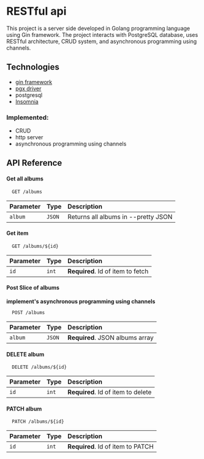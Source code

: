 
# RESTful api

This project is a server side developed in Golang programming language using Gin framework. The project interacts with PostgreSQL database, uses RESTful architecture, CRUD system, and asynchronous programming using channels.




## Technologies
- [gin framework](https://gin-gonic.com/)
- [pgx driver](https://github.com/jackc/pgx)
- postgresql
- [Insomnia](https://insomnia.rest/)

### Implemented:
- CRUD
- http server
- asynchronous programming using channels


   


## API Reference
#### Get all albums

```http
  GET /albums
```

| Parameter | Type     | Description                |
| :-------- | :------- | :------------------------- |
| `album`   | `JSON`   | Returns all albums in --pretty JSON|

#### Get item

```http
  GET /albums/${id}
```

| Parameter | Type     | Description                       |
| :-------- | :------- | :-------------------------------- |
| `id`      | `int` | **Required**. Id of item to fetch |

#### Post Slice of albums 
**implement's asynchronous programming using channels** 


```http
  POST /albums
```

| Parameter | Type     | Description                       |
| :-------- | :------- | :-------------------------------- |
| `album`      | `JSON` | **Required**. JSON albums array |

#### DELETE album

```http
  DELETE /albums/${id}
```

| Parameter | Type     | Description                       |
| :-------- | :------- | :-------------------------------- |
| `id`      | `int` | **Required**. Id of item to delete |

#### PATCH album

```http
  PATCH /albums/${id}
```

| Parameter | Type     | Description                       |
| :-------- | :------- | :-------------------------------- |
| `id`      | `int` | **Required**. Id of item to PATCH |




